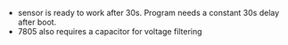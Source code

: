 - sensor is ready to work after 30s. Program needs a constant 30s delay after boot.
- 7805 also requires a capacitor for voltage filtering
